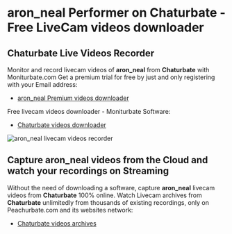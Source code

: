 # aron_neal Performer on Chaturbate - Free LiveCam videos downloader

## Chaturbate Live Videos Recorder

Monitor and record livecam videos of **aron_neal** from **Chaturbate** with Moniturbate.com
Get a premium trial for free by just and only registering with your Email address:
* [aron_neal Premium videos downloader](https://moniturbate.com/request-demo-licence-key.html)

Free livecam videos downloader - Moniturbate Software:
* [Chaturbate videos downloader](https://moniturbate.com/moniturbate-download-software.html)

![aron_neal livecam videos recorder](https://peachurnet.com/templates/moniturbate-software.png)


## Capture aron_neal videos from the Cloud and watch your recordings on Streaming

Without the need of downloading a software, capture **aron_neal** livecam videos from **Chaturbate** 100% online.
Watch Livecam archives from **Chaturbate** unlimitedly from thousands of existing recordings, only on Peachurbate.com and its websites network:
* [Chaturbate videos archives](https://peachurnet.com/)